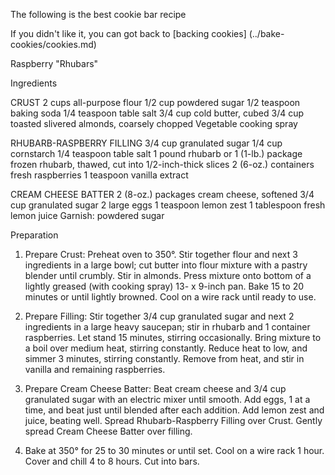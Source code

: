 The following is the best cookie bar recipe

If you didn't like it, you can got back to [backing cookies] (../bake-cookies/cookies.md)

Raspberry "Rhubars"

Ingredients

CRUST 
2 cups all-purpose flour
1/2 cup powdered sugar
1/2 teaspoon baking soda
1/4 teaspoon table salt 
3/4 cup cold butter, cubed
3/4 cup toasted slivered almonds, coarsely chopped 
Vegetable cooking spray 

RHUBARB-RASPBERRY FILLING
3/4 cup granulated sugar
1/4 cup cornstarch
1/4 teaspoon table salt
1 pound rhubarb or 1 (1-lb.) package frozen rhubarb, thawed, cut into 1/2-inch-thick slices
2 (6-oz.) containers fresh raspberries 
1 teaspoon vanilla extract 

CREAM CHEESE BATTER 
2 (8-oz.) packages cream cheese, softened
3/4 cup granulated sugar
2 large eggs
1 teaspoon lemon zest
1 tablespoon fresh lemon juice
Garnish: powdered sugar

Preparation

1. Prepare Crust: Preheat oven to 350°. Stir together flour and next 3 ingredients in a large bowl; cut butter into flour mixture with a pastry blender until crumbly. Stir in almonds. Press mixture onto bottom of a lightly greased (with cooking spray) 13- x 9-inch pan. Bake 15 to 20 minutes or until lightly browned. Cool on a wire rack until ready to use.

2. Prepare Filling: Stir together 3/4 cup granulated sugar and next 2 ingredients in a large heavy saucepan; stir in rhubarb and 1 container raspberries. Let stand 15 minutes, stirring occasionally. Bring mixture to a boil over medium heat, stirring constantly. Reduce heat to low, and simmer 3 minutes, stirring constantly. Remove from heat, and stir in vanilla and remaining raspberries.

3. Prepare Cream Cheese Batter: Beat cream cheese and 3/4 cup granulated sugar with an electric mixer until smooth. Add eggs, 1 at a time, and beat just until blended after each addition. Add lemon zest and juice, beating well. Spread Rhubarb-Raspberry Filling over Crust. Gently spread Cream Cheese Batter over filling.

4. Bake at 350° for 25 to 30 minutes or until set. Cool on a wire rack 1 hour. Cover and chill 4 to 8 hours. Cut into bars.
